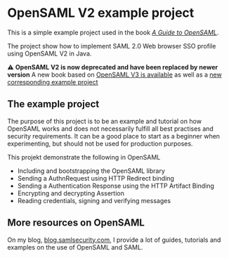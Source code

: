 # OpenSAML V2 example project
This is a simple example project used in the book [*A Guide to OpenSAML*](https://shop.samlsecurity.com/?utm_source=github&utm_medium=link&utm_campaign=opensaml_samples_collection&utm_content=opensamlv2-project).

The project show how to implement SAML 2.0 Web browser SSO profile using OpenSAML V2 in Java.

:warning: **OpenSAML V2 is now deprecated and have been replaced by newer version**
A new book based on [OpenSAML V3 is available](https://blog.samlsecurity.com/book/?utm_source=github&utm_medium=link&utm_campaign=opensaml_samples_collection&utm_content=opensamlv2-project) as well as a [new corresponding example project](https://github.com/rasmusson/OpenSAMLv3-webprofile-example)

## The example project
The purpose of this project is to be an example and tutorial on how OpenSAML works and does not necessarily fulfill all best practises and security requirements. It can be a good place to start as a beginner when experimenting, but should not be used for production purposes.

This projekt demonstrate the following in OpenSAML
* Including and bootstrapping the OpenSAML library
* Sending a AuthnRequest using HTTP Redirect binding
* Sending a Authentication Response using the HTTP Artifact Binding 
* Encrypting and decrypting Assertion
* Reading credentials, signing and verifying messages

## More resources on OpenSAML
On my blog, [blog.samlsecurity.com](https://blog.samlsecurity.com/?utm_source=github&utm_medium=link&utm_campaign=opensaml_samples_collection&utm_content=opensamlv2-project), I provide a lot of guides, tutorials and examples on the use of OpenSAML and SAML.
